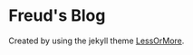 Freud's Blog
=====================

Created by using the jekyll theme [LessOrMore](https://github.com/luoyan35714/LessOrMore).

